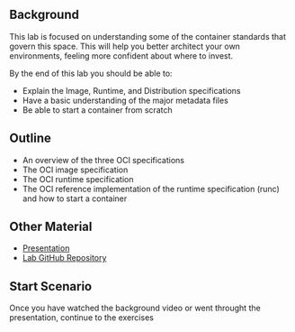 ## Background
This lab is focused on understanding some of the container standards that govern this space. This will help you better architect your own environments, feeling more confident about where to invest.

By the end of this lab you should be able to:
- Explain the Image, Runtime, and Distribution specifications
- Have a basic understanding of the major metadata files
- Be able to start a container from scratch

## Outline
- An overview of the three OCI specifications
- The OCI image specification
- The OCI runtime specification
- The OCI reference implementation of the runtime specification (runc) and how to start a container

## Other Material
- [Presentation](https://docs.google.com/presentation/d/1fC9cKR2-kFW5l-VEk0Z5_1vriYpROXOXM_5rhyVnBi4/edit#slide=id.g20639ff941_0_42)
- [Lab GitHub Repository](https://github.com/openshift-labs/learn-katacoda)

## Start Scenario
Once you have watched the background video or went throught the presentation, continue to the exercises
